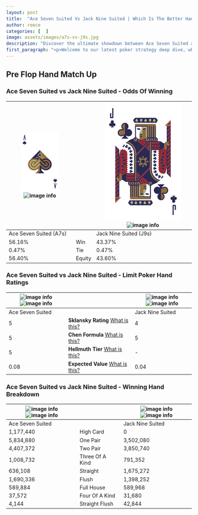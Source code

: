 ```yaml
---
layout: post
title:  "Ace Seven Suited Vs Jack Nine Suited | Which Is The Better Hand In Poker? A Complete Guide"
author: reece
categories: [  ]
image: assets/images/a7s-vs-j9s.jpg
description: "Discover the ultimate showdown between Ace Seven Suited and Jack Nine Suited in poker! Uncover the odds, strategies, and scenarios where one hand triumphs over the other. Get ready to up your poker game with this thrilling analysis."
first_paragraph: "<p>Welcome to our latest poker strategy deep dive, where we're pitting two distinct hands against each other in a high-stakes showdown: Ace Seven Suited vs Jack Nine Suited.</p><p>In the dynamic world of poker, every decision counts, and knowing which hand holds the upper hand is key to your success at the table.</p><p>In this article, we'll dissect these two hands, explore the scenarios where one dominates the other, and equip you with the knowledge to make strategic choices that can tip the odds in your favor.</p><p>Get ready to unravel the intriguing dynamics of these poker hands and elevate your game to new heights.</p>"
---
```




[comment]: # (sp0)

## Pre Flop Hand Match Up

<div class="table hand-ratings" markdown="1"> 



### Ace Seven Suited vs Jack Nine Suited - Odds Of Winning


    
| ![image info](assets/images/hand1/a.png) ![image info](assets/images/hand1/7s.png) |  | ![image info](assets/images/hand2/j.png) ![image info](assets/images/hand2/9s.png) |
| -------- | -------- | -------- |
| Ace Seven Suited (A7s) |  | Jack Nine Suited (J9s) |
| 56.16% | Win | 43.37% |
| 0.47% | Tie | 0.47% |
| 56.40% | Equity | 43.60% |




[comment]: # (sp1)



### Ace Seven Suited vs Jack Nine Suited - Limit Poker Hand Ratings


    
| ![image info](https://www.riverpairs.com/assets/images/hand1/a.png) ![image info](https://www.riverpairs.com/assets/images/hand1/7s.png) |  | ![image info](https://www.riverpairs.com/assets/images/hand2/j.png) ![image info](https://www.riverpairs.com/assets/images/hand2/9s.png) |
| -------- | -------- | -------- |
| Ace Seven Suited |  | Jack Nine Suited |
| 5 | **Sklansky Rating** [What is this?](/sklansky-rating-explained) | 4 |
| 5 | **Chen Formula** [What is this?](/chen-formula-explained) | 5 |
| 5 | **Hellmuth Tier** [What is this?](/Hellmuth-tier-explained) | - |
| 0.08 | **Expected Value** [What is this?](/expected-value-explained) | 0.04 |




[comment]: # (sp2)



### Ace Seven Suited vs Jack Nine Suited - Winning Hand Breakdown


    
| ![image info](https://www.riverpairs.com/assets/images/hand1/a.png) ![image info](https://www.riverpairs.com/assets/images/hand1/7s.png) |  | ![image info](https://www.riverpairs.com/assets/images/hand2/j.png) ![image info](https://www.riverpairs.com/assets/images/hand2/9s.png) |
| -------- | -------- | -------- |
| Ace Seven Suited |  | Jack Nine Suited |
| 1,177,440 | High Card | 0 |
| 5,834,880 | One Pair | 3,502,080 |
| 4,407,372 | Two Pair | 3,850,740 |
| 1,008,732 | Three Of A Kind | 791,352 |
| 636,108 | Straight | 1,675,272 |
| 1,690,336 | Flush | 1,398,252 |
| 589,884 | Full House | 589,968 |
| 37,572 | Four Of A Kind | 31,680 |
| 4,144 | Straight Flush | 42,844 |




[comment]: # (sp3)



</div>

[comment]: # (sp4)



[comment]: # (sp5)

